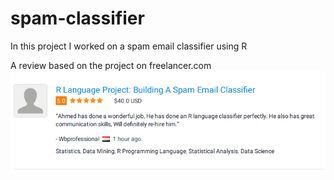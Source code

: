 # spam-classifier
In this project I worked on a spam email classifier using R

A review based on the project on freelancer.com
![freelance](https://raw.githubusercontent.com/ahmedelmahy/spam-classifier/master/Selection_076.png)
